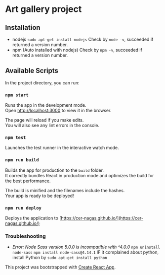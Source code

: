 # Art gallery project

## Installation

- nodejs `sudo apt-get install nodejs`
Check by `node -v`, succeeded if returned a version number.
- npm (Auto installed with nodejs)
Check by `npm -v`, succeeded if returned a version number.

## Available Scripts

In the project directory, you can run:

### `npm start`

Runs the app in the development mode.\
Open [http://localhost:3000](http://localhost:3000) to view it in the browser.

The page will reload if you make edits.\
You will also see any lint errors in the console.

### `npm test`

Launches the test runner in the interactive watch mode.

### `npm run build`

Builds the app for production to the `build` folder.\
It correctly bundles React in production mode and optimizes the build for the best performance.

The build is minified and the filenames include the hashes.\
Your app is ready to be deployed!

### `npm run deploy`

Deploys the application to [https://cer-nagas.github.io/](https://cer-nagas.github.io/)


### Troubleshooting
- *Error: Node Sass version 5.0.0 is incompatible with ^4.0.0* 
`npm uninstall node-sass`
`npm install node-sass@4.14.1`
IF it complained about python, install Python by `sudo apt-get install python`


This project was bootstrapped with [Create React App](https://github.com/facebook/create-react-app).